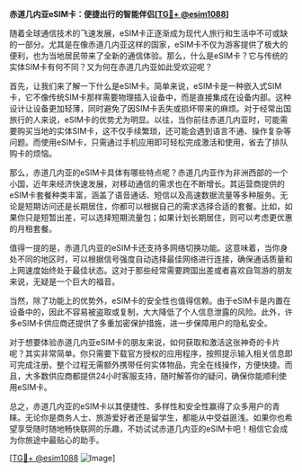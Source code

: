 **赤道几内亚eSIM卡：便捷出行的智能伴侣[[TG💪+ @esim1088](https://t.me/s/esim1088)]**

随着全球通信技术的飞速发展，eSIM卡正逐渐成为现代人旅行和生活中不可或缺的一部分。尤其是在像赤道几内亚这样的国家，eSIM卡不仅为游客提供了极大的便利，也为当地居民带来了全新的通信体验。那么，什么是eSIM卡？它与传统的实体SIM卡有何不同？又为何在赤道几内亚如此受欢迎呢？

首先，让我们来了解一下什么是eSIM卡。简单来说，eSIM卡是一种嵌入式SIM卡，它不像传统SIM卡那样需要物理插入设备中，而是直接集成在设备内部。这种设计让设备更加轻薄，同时避免了因SIM卡丢失或损坏带来的麻烦。对于经常出国旅行的人来说，eSIM卡的优势尤为明显。以往，当你前往赤道几内亚时，可能需要购买当地的实体SIM卡，这不仅手续繁琐，还可能会遇到语言不通、操作复杂等问题。而使用eSIM卡，只需通过手机应用即可轻松完成激活和使用，省去了排队购卡的烦恼。

那么，赤道几内亚的eSIM卡具体有哪些特点呢？赤道几内亚作为非洲西部的一个小国，近年来经济快速发展，对移动通信的需求也在不断增长。其运营商提供的eSIM卡套餐种类丰富，涵盖了语音通话、短信以及高速数据流量等多种服务。无论是短期访问还是长期居住，你都可以根据自己的需求选择合适的套餐。比如，如果你只是短暂出差，可以选择短期流量包；如果计划长期居住，则可以考虑更优惠的月租套餐。

值得一提的是，赤道几内亚的eSIM卡还支持多网络切换功能。这意味着，当你身处不同的地区时，可以根据信号强度自动选择最佳网络进行连接，确保通话质量和上网速度始终处于最佳状态。这对于那些经常需要跨国出差或者喜欢自驾游的朋友来说，无疑是一个巨大的福音。

当然，除了功能上的优势外，eSIM卡的安全性也值得信赖。由于eSIM卡是内置在设备中的，因此不容易被盗取或复制，大大降低了个人信息泄露的风险。此外，许多eSIM卡供应商还提供了多重加密保护措施，进一步保障用户的隐私安全。

对于想要体验赤道几内亚eSIM卡的朋友来说，如何获取和激活这张神奇的卡片呢？其实非常简单。你只需要下载官方授权的应用程序，按照提示输入相关信息即可完成注册。整个过程无需额外携带任何实体物品，完全在线操作，方便快捷。而且，大多数供应商都提供24小时客服支持，随时解答你的疑问，确保你能顺利使用eSIM卡。

总之，赤道几内亚的eSIM卡以其便捷性、多样性和安全性赢得了众多用户的青睐。无论你是商务人士、旅游爱好者还是留学生，都能从中受益匪浅。如果你也希望享受随时随地畅快联网的乐趣，不妨试试赤道几内亚的eSIM卡吧！相信它会成为你旅途中最贴心的助手。

[[TG💪+ @esim1088](https://t.me/s/esim1088) ![Image](https://i.postimg.cc/4NQfJmqS/Snipaste-2025-05-13-00-14-12.png)]